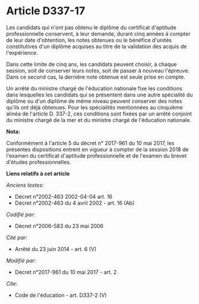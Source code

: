 # Article D337-17

Les candidats qui n'ont pas obtenu le diplôme du certificat d'aptitude professionnelle conservent, à leur demande, durant
cinq années à compter de leur date d'obtention, les notes obtenues ou le bénéfice d'unités constitutives d'un diplôme
acquises au titre de la validation des acquis de l'expérience. 

Dans cette limite de cinq ans, les candidats peuvent choisir, à chaque session, soit de conserver leurs notes, soit de passer
à nouveau l'épreuve. Dans ce second cas, la dernière note obtenue est seule prise en compte. 

Un arrêté du ministre chargé de l'éducation nationale fixe les conditions dans lesquelles les candidats qui se présentent
dans une autre spécialité du diplôme ou d'un diplôme de même niveau peuvent conserver des notes qu'ils ont déjà obtenues.
Pour les spécialités mentionnées au cinquième alinéa de l'article D. 337-2, ces conditions sont fixées par un arrêté conjoint
du ministre chargé de la mer et du ministre chargé de l'éducation nationale.

**Nota:**

Conformément à l'article 5 du décret n° 2017-961 du 10 mai 2017, les présentes dispositions entrent en vigueur à compter de
la session 2018 de l'examen du certificat d'aptitude professionnelle et de l'examen du brevet d'études professionnelles.

**Liens relatifs à cet article**

_Anciens textes_:

  - Décret n°2002-463 2002-04-04 art. 16
  - Décret n°2002-463 du 4 avril 2002 - art. 16 (Ab)

_Codifié par_:

  - Décret n°2006-583 du 23 mai 2006

_Cité par_:

  - Arrêté du 23 juin 2014 - art. 6 (V)

_Modifié par_:

  - Décret n°2017-961 du 10 mai 2017 - art. 2

_Cite_:

  - Code de l'éducation - art. D337-2 (V)
